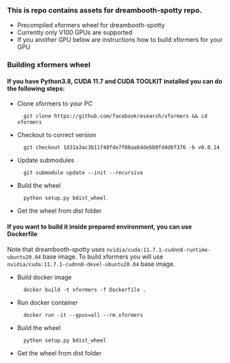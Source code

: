 
### This is repo contains assets for dreambooth-spotty repo.

* Precompiled xformers wheel for dreambooth-spotty
* Currently only V100 GPUs are supported
* If you another GPU below are instructions how to build xformers for your GPU 

### Building xformers wheel

#### If you have Python3.8, CUDA 11.7 and CUDA TOOLKIT installed you can do the following steps:

* Clone xformers to your PC
  ```shell
    git clone https://github.com/facebookresearch/xformers && cd xformers
  ```
* Checkout to correct version
  ```shell
    git checkout 1d31a3ac3b11f40fde7f00aa64debb0fd4d6f376 -b v0.0.14
  ```
* Update submodules
  ```shell
    git submodule update --init --recursive
  ```
* Build the wheel
  ```shell
    python setup.py bdist_wheel
  ```
* Get the wheel from dist folder

#### If you want to build it inside prepared environment, you can use Dockerfile

Note that dreambooth-spotty uses <code>nvidia/cuda:11.7.1-cudnn8-runtime-ubuntu20.04</code> base image.
To build xformers you will use <code>nvidia/cuda:11.7.1-cudnn8-devel-ubuntu20.04</code> base image.

* Build docker image
  ```shell
    docker build -t xformers -f Dockerfile . 
  ```
* Run docker container
  ```shell
    docker run -it --gpus=all --rm xformers
  ```
* Build the wheel
  ```shell
    python setup.py bdist_wheel
  ```
* Get the wheel from dist folder

